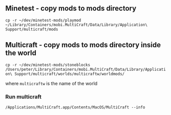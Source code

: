 ## Minetest - copy mods to mods directory 

```cp -r ~/dev/minetest-mods/playmod ~/Library/Containers/mobi.MultiCraft/Data/Library/Application\ Support/multicraft/mods```


## Multicraft - copy mods to mods directory inside the world 

```cp -r ~/dev/minetest-mods/stoneblocks /Users/peter/Library/Containers/mobi.MultiCraft/Data/Library/Application\ Support/multicraft/worlds/multicraftw/worldmods/```

where `multicraftw` is the name of the world

### Run multicraft 

```/Applications/MultiCraft.app/Contents/MacOS/MultiCraft --info```

